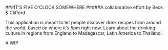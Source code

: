 ###IT'S FIVE O'CLOCK SOMEWHERE
#####A collaborative effort by Beck & Clifford

This application is meant to let people discover drink recipes from around the
world, based on where it's 5pm right now. Learn about the drinking culture in
regions from England to Madagascar, Latin America to Thailand.

A WIP
